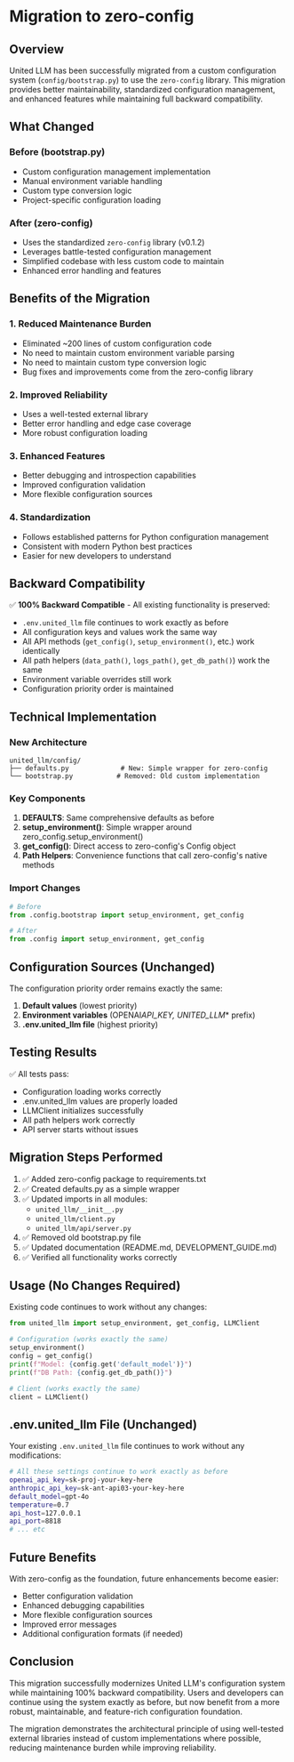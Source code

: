 # Migration to zero-config

## Overview

United LLM has been successfully migrated from a custom configuration system (`config/bootstrap.py`) to use the `zero-config` library. This migration provides better maintainability, standardized configuration management, and enhanced features while maintaining full backward compatibility.

## What Changed

### Before (bootstrap.py)

- Custom configuration management implementation
- Manual environment variable handling
- Custom type conversion logic
- Project-specific configuration loading

### After (zero-config)

- Uses the standardized `zero-config` library (v0.1.2)
- Leverages battle-tested configuration management
- Simplified codebase with less custom code to maintain
- Enhanced error handling and features

## Benefits of the Migration

### 1. **Reduced Maintenance Burden**

- Eliminated ~200 lines of custom configuration code
- No need to maintain custom environment variable parsing
- No need to maintain custom type conversion logic
- Bug fixes and improvements come from the zero-config library

### 2. **Improved Reliability**

- Uses a well-tested external library
- Better error handling and edge case coverage
- More robust configuration loading

### 3. **Enhanced Features**

- Better debugging and introspection capabilities
- Improved configuration validation
- More flexible configuration sources

### 4. **Standardization**

- Follows established patterns for Python configuration management
- Consistent with modern Python best practices
- Easier for new developers to understand

## Backward Compatibility

✅ **100% Backward Compatible** - All existing functionality is preserved:

- `.env.united_llm` file continues to work exactly as before
- All configuration keys and values work the same way
- All API methods (`get_config()`, `setup_environment()`, etc.) work identically
- All path helpers (`data_path()`, `logs_path()`, `get_db_path()`) work the same
- Environment variable overrides still work
- Configuration priority order is maintained

## Technical Implementation

### New Architecture

```
united_llm/config/
├── defaults.py             # New: Simple wrapper for zero-config
└── bootstrap.py           # Removed: Old custom implementation
```

### Key Components

1. **DEFAULTS**: Same comprehensive defaults as before
2. **setup_environment()**: Simple wrapper around zero_config.setup_environment()
3. **get_config()**: Direct access to zero-config's Config object
4. **Path Helpers**: Convenience functions that call zero-config's native methods

### Import Changes

```python
# Before
from .config.bootstrap import setup_environment, get_config

# After
from .config import setup_environment, get_config
```

## Configuration Sources (Unchanged)

The configuration priority order remains exactly the same:

1. **Default values** (lowest priority)
2. **Environment variables** (OPENAI*API_KEY, UNITED_LLM*\* prefix)
3. **.env.united_llm file** (highest priority)

## Testing Results

✅ All tests pass:

- Configuration loading works correctly
- .env.united_llm values are properly loaded
- LLMClient initializes successfully
- All path helpers work correctly
- API server starts without issues

## Migration Steps Performed

1. ✅ Added zero-config package to requirements.txt
2. ✅ Created defaults.py as a simple wrapper
3. ✅ Updated imports in all modules:
   - `united_llm/__init__.py`
   - `united_llm/client.py`
   - `united_llm/api/server.py`
4. ✅ Removed old bootstrap.py file
5. ✅ Updated documentation (README.md, DEVELOPMENT_GUIDE.md)
6. ✅ Verified all functionality works correctly

## Usage (No Changes Required)

Existing code continues to work without any changes:

```python
from united_llm import setup_environment, get_config, LLMClient

# Configuration (works exactly the same)
setup_environment()
config = get_config()
print(f"Model: {config.get('default_model')}")
print(f"DB Path: {config.get_db_path()}")

# Client (works exactly the same)
client = LLMClient()
```

## .env.united_llm File (Unchanged)

Your existing `.env.united_llm` file continues to work without any modifications:

```bash
# All these settings continue to work exactly as before
openai_api_key=sk-proj-your-key-here
anthropic_api_key=sk-ant-api03-your-key-here
default_model=gpt-4o
temperature=0.7
api_host=127.0.0.1
api_port=8818
# ... etc
```

## Future Benefits

With zero-config as the foundation, future enhancements become easier:

- Better configuration validation
- Enhanced debugging capabilities
- More flexible configuration sources
- Improved error messages
- Additional configuration formats (if needed)

## Conclusion

This migration successfully modernizes United LLM's configuration system while maintaining 100% backward compatibility. Users and developers can continue using the system exactly as before, but now benefit from a more robust, maintainable, and feature-rich configuration foundation.

The migration demonstrates the architectural principle of using well-tested external libraries instead of custom implementations where possible, reducing maintenance burden while improving reliability.
